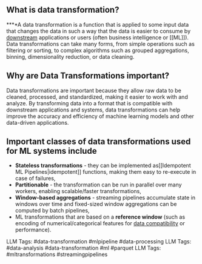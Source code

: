**What is data transformation?**
--------------------------------

**‍**A data transformation is a function that is applied to some input data that changes the data in such a way that the data is easier to consume by [downstream](https://www.hopsworks.ai/dictionary/downstream) applications or users (often business intelligence or [[ML]]). Data transformations can take many forms, from simple operations such as filtering or sorting, to complex algorithms such as grouped aggregations, binning, dimensionality reduction, or data cleaning. 

‍**Why are Data Transformations important?**
--------------------------------------------

Data transformations are important because they allow raw data to be cleaned, processed, and standardized, making it easier to work with and analyze. By transforming data into a format that is compatible with downstream applications and systems, data transformations can help improve the accuracy and efficiency of machine learning models and other data-driven applications.

‍**Important classes of data transformations used for ML systems include**
--------------------------------------------------------------------------

* **Stateless transformations** - they can be implemented as[[Idempotent ML Pipelines|idempotent]]  functions, making them easy to re-execute in case of failures,
* **Partitionable** - the transformation can be run in parallel over many workers, enabling scalable/faster transformations,
* **Window-based aggregations** - streaming pipelines accumulate state in windows over time and fixed-sized window aggregations can be computed by batch pipelines,
* ML transformations that are based on a **reference window** (such as encoding of numerical/categorical features for [data compatibility](http://www.hopsworks.ai/dictionary/data-compatibility) or performance).

LLM Tags:  #data-transformation #mlpipeline #data-processing
LLM Tags:  #data-analysis #data-transformation #ml #parquet
LLM Tags:  #mltransformations #streamingpipelines